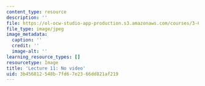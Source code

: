 ```yaml
---
content_type: resource
description: ''
file: https://ol-ocw-studio-app-production.s3.amazonaws.com/courses/3-021j-introduction-to-modeling-and-simulation-spring-2012/3b456812548b7fd67e2366dd821af219_No-Video.jpg
file_type: image/jpeg
image_metadata:
  caption: ''
  credit: ''
  image-alt: ''
learning_resource_types: []
resourcetype: Image
title: 'Lecture 11: No video'
uid: 3b456812-548b-7fd6-7e23-66dd821af219
---
```


